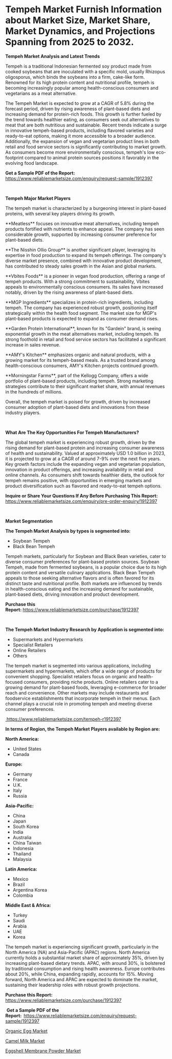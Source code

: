 <p><h1>Tempeh Market Furnish Information about Market Size, Market Share, Market Dynamics, and Projections Spanning from 2025 to 2032.</h1></p><p><strong>Tempeh Market Analysis and Latest Trends</strong></p>
<p><p>Tempeh is a traditional Indonesian fermented soy product made from cooked soybeans that are inoculated with a specific mold, usually Rhizopus oligosporus, which binds the soybeans into a firm, cake-like form. Renowned for its high protein content and nutritional profile, tempeh is becoming increasingly popular among health-conscious consumers and vegetarians as a meat alternative.</p><p>The Tempeh Market is expected to grow at a CAGR of 5.8% during the forecast period, driven by rising awareness of plant-based diets and increasing demand for protein-rich foods. This growth is further fueled by the trend towards healthier eating, as consumers seek out alternatives to meat that are both nutritious and sustainable. Recent trends indicate a surge in innovative tempeh-based products, including flavored varieties and ready-to-eat options, making it more accessible to a broader audience. Additionally, the expansion of vegan and vegetarian product lines in both retail and food service sectors is significantly contributing to market growth. As consumers become more environmentally conscious, tempeh's low eco-footprint compared to animal protein sources positions it favorably in the evolving food landscape.</p></p>
<p><strong>Get a Sample PDF of the Report:&nbsp;</strong> <a href="https://www.reliablemarketsize.com/enquiry/request-sample/1912397?utm_campaign=1901&utm_medium=2&utm_source=Github&utm_content=ia&utm_term=07042025&utm_id=tempeh">https://www.reliablemarketsize.com/enquiry/request-sample/1912397</a></p>
<p>&nbsp;</p>
<p><strong>Tempeh Major Market Players</strong></p>
<p><p>The tempeh market is characterized by a burgeoning interest in plant-based proteins, with several key players driving its growth. </p><p>**Meatless** focuses on innovative meat alternatives, including tempeh products fortified with nutrients to enhance appeal. The company has seen considerable growth, supported by increasing consumer preference for plant-based diets.</p><p>**The Nisshin Ollio Group** is another significant player, leveraging its expertise in food production to expand its tempeh offerings. The company's diverse market presence, combined with innovative product development, has contributed to steady sales growth in the Asian and global markets.</p><p>**Vbites Foods** is a pioneer in vegan food production, offering a range of tempeh products. With a strong commitment to sustainability, Vbites appeals to environmentally conscious consumers. Its sales have increased notably, driven by the rising awareness of plant-based diets.</p><p>**MGP Ingredients** specializes in protein-rich ingredients, including tempeh. The company has experienced robust growth, positioning itself strategically within the health food segment. The market size for MGP's plant-based products is expected to expand as consumer demand rises.</p><p>**Garden Protein International**, known for its "Gardein" brand, is seeing exponential growth in the meat alternatives market, including tempeh. Its strong foothold in retail and food service sectors has facilitated a significant increase in sales revenue.</p><p>**AMY's Kitchen** emphasizes organic and natural products, with a growing market for its tempeh-based meals. As a trusted brand among health-conscious consumers, AMY's Kitchen projects continued growth.</p><p>**Morningstar Farms**, part of the Kellogg Company, offers a wide portfolio of plant-based products, including tempeh. Strong marketing strategies contribute to their significant market share, with annual revenues in the hundreds of millions.</p><p>Overall, the tempeh market is poised for growth, driven by increased consumer adoption of plant-based diets and innovations from these industry players.</p></p>
<p>&nbsp;</p>
<p><strong>What Are The Key Opportunities For Tempeh Manufacturers?</strong></p>
<p><p>The global tempeh market is experiencing robust growth, driven by the rising demand for plant-based protein and increasing consumer awareness of health and sustainability. Valued at approximately USD 1.0 billion in 2023, it is projected to grow at a CAGR of around 7-9% over the next five years. Key growth factors include the expanding vegan and vegetarian population, innovation in product offerings, and increasing availability in retail and online channels. As consumers shift towards healthier diets, the outlook for tempeh remains positive, with opportunities in emerging markets and product diversification such as flavored and ready-to-eat tempeh options.</p></p>
<p><strong>Inquire or Share Your Questions If Any Before Purchasing This Report:</strong> <a href="https://www.reliablemarketsize.com/enquiry/pre-order-enquiry/1912397?utm_campaign=1901&utm_medium=2&utm_source=Github&utm_content=ia&utm_term=07042025&utm_id=tempeh">https://www.reliablemarketsize.com/enquiry/pre-order-enquiry/1912397</a></p>
<p>&nbsp;</p>
<p><strong>Market Segmentation</strong></p>
<p><strong>The Tempeh Market Analysis by types is segmented into:</strong></p>
<p><ul><li>Soybean Tempeh</li><li>Black Bean Tempeh</li></ul></p>
<p><p>Tempeh markets, particularly for Soybean and Black Bean varieties, cater to diverse consumer preferences for plant-based protein sources. Soybean Tempeh, made from fermented soybeans, is a popular choice due to its high protein content and versatile culinary applications. Black Bean Tempeh appeals to those seeking alternative flavors and is often favored for its distinct taste and nutritional profile. Both markets are influenced by trends in health-conscious eating and the increasing demand for sustainable, plant-based diets, driving innovation and product development.</p></p>
<p><strong>Purchase this Report:&nbsp;</strong><a href="https://www.reliablemarketsize.com/purchase/1912397?utm_campaign=1901&utm_medium=2&utm_source=Github&utm_content=ia&utm_term=07042025&utm_id=tempeh">https://www.reliablemarketsize.com/purchase/1912397</a></p>
<p>&nbsp;</p>
<p><strong>The Tempeh Market Industry Research by Application is segmented into:</strong></p>
<p><ul><li>Supermarkets and Hypermarkets</li><li>Specialist Retailers</li><li>Online Retailers</li><li>Others</li></ul></p>
<p><p>The tempeh market is segmented into various applications, including supermarkets and hypermarkets, which offer a wide range of products for convenient shopping. Specialist retailers focus on organic and health-focused consumers, providing niche products. Online retailers cater to a growing demand for plant-based foods, leveraging e-commerce for broader reach and convenience. Other markets may include restaurants and foodservice establishments that incorporate tempeh in their menus. Each channel plays a crucial role in promoting tempeh and meeting diverse consumer preferences.</p></p>
<p><a href="https://www.reliablemarketsize.com/tempeh-r1912397?utm_campaign=1901&utm_medium=2&utm_source=Github&utm_content=ia&utm_term=07042025&utm_id=tempeh">&nbsp;https://www.reliablemarketsize.com/tempeh-r1912397</a></p>
<p><strong>In terms of Region, the Tempeh Market Players available by Region are:</strong></p>
<p>
    <p> <strong> North America: </strong>
        <ul>
            <li>United States</li>
            <li>Canada</li>
        </ul>
        </p> 
    <p> <strong> Europe: </strong>
        <ul>
            <li>Germany</li>
            <li>France</li>
            <li>U.K.</li>
            <li>Italy</li>
            <li>Russia</li>
        </ul>
        </p> 
    <p> <strong> Asia-Pacific: </strong>
        <ul>
            <li>China</li>
            <li>Japan</li>
            <li>South Korea</li>
            <li>India</li>
            <li>Australia</li>
            <li>China Taiwan</li>
            <li>Indonesia</li>
            <li>Thailand</li>
            <li>Malaysia</li>
        </ul>
        </p> 
    <p> <strong> Latin America: </strong>
        <ul>
            <li>Mexico</li>
            <li>Brazil</li>
            <li>Argentina Korea</li>
            <li>Colombia</li>
        </ul>
        </p> 
    <p> <strong> Middle East & Africa: </strong>
        <ul>
            <li>Turkey</li>
            <li>Saudi</li>
            <li>Arabia</li>
            <li>UAE</li>
            <li>Korea</li>
        </ul>
    </p>
    </p>
<p><p>The tempeh market is experiencing significant growth, particularly in the North America (NA) and Asia-Pacific (APAC) regions. North America currently holds a substantial market share of approximately 35%, driven by increasing plant-based dietary trends. APAC, with around 30%, is bolstered by traditional consumption and rising health awareness. Europe contributes about 20%, while China, expanding rapidly, accounts for 15%. Moving forward, North America and APAC are expected to dominate the market, sustaining their leadership roles with robust growth projections.</p></p>
<p><strong>Purchase this Report: </strong><a href="https://www.reliablemarketsize.com/purchase/1912397?utm_campaign=1901&utm_medium=2&utm_source=Github&utm_content=ia&utm_term=07042025&utm_id=tempeh">https://www.reliablemarketsize.com/purchase/1912397</a></p>
<p>&nbsp;<strong>Get a Sample PDF of the Report:&nbsp;&nbsp;</strong><a href="https://www.reliablemarketsize.com/enquiry/request-sample/1912397?utm_campaign=1901&utm_medium=2&utm_source=Github&utm_content=ia&utm_term=07042025&utm_id=tempeh">https://www.reliablemarketsize.com/enquiry/request-sample/1912397</a></p>
<p><strong></strong></p>
<p><p><a href="https://github.com/bozzoquishmd/Market-Research-Report-List-1/blob/main/organic-egg-market.md?utm_campaign=1901&utm_medium=2&utm_source=Github&utm_content=ia&utm_term=07042025&utm_id=tempeh">Organic Egg Market</a></p><p><a href="https://github.com/indrystar/Market-Research-Report-List-5/blob/main/camel-milk-market.md?utm_campaign=1901&utm_medium=2&utm_source=Github&utm_content=ia&utm_term=07042025&utm_id=tempeh">Camel Milk Market</a></p><p><a href="https://github.com/AKSHATREPORTPRIME/Market-Research-Report-List-7/blob/main/eggshell-membrane-powder-market.md?utm_campaign=1901&utm_medium=2&utm_source=Github&utm_content=ia&utm_term=07042025&utm_id=tempeh">Eggshell Membrane Powder Market</a></p></p>